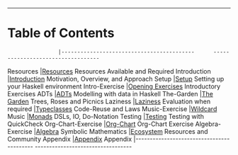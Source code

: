 ----

# Table of Contents

<div class="important">

<!-- Note: This is a special file that determines the order of the chapters                  -->
<!--       The lefthand column refers to the filename of the chapter in 'resources/markdown' -->
<!--       This column is removed before the markdown is processed for the table of contents -->

                    |------------------------------------------      ----------------------------------
Resources           |[Resources](#required-resources)                Resources Available and Required
Introduction        |[Introduction](#introduction)                   Motivation, Overview, and Approach
Setup               |[Setup](#setup)                                 Setting up your Haskell environment
Intro-Exercise      |[Opening Exercises](#opening-exercises)         Introductory Exercises
ADTs                |[ADTs](#adts-algebraic-data-types)              Modelling with data in Haskell
The-Garden          |[The Garden](#the-garden)                       Trees, Roses and Picnics
Laziness            |[Laziness](#laziness)                           Evaluation when required
                    |[Typeclasses](#typeclasses)                     Code-Reuse and Laws
Music-Exercise      |[Wildcard](#wildcard)                           Music
                    |[Monads](#monads)                               DSLs, IO, Do-Notation
Testing             |[Testing](#exercise---testing)                  Testing with QuickCheck
Org-Chart-Exercise  |[Org-Chart](#exercise---org-chart)              Org-Chart Exercise
Algebra-Exercise    |[Algebra](#exercise---symbolic-differentiation) Symbolic Mathematics
                    |[Ecosystem](#ecosystem)                         Resources and Community
Appendix            |[Appendix](#appendix)                           Appendix
                    |------------------------------------------      ----------------------------------

</div>
